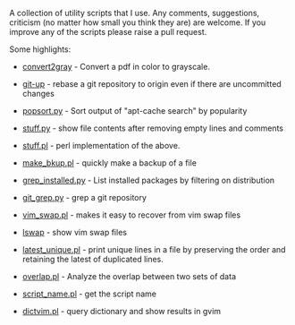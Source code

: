 A collection of utility scripts that I use. Any comments, suggestions, 
criticism (no matter how small you think they are) are welcome. If you improve
any of the scripts please raise a pull request.

Some highlights:

* [convert2gray](https://github.com/KamarajuKusumanchi/rutils/blob/master/bin/convert2gray) - Convert a pdf in color to grayscale.

* [git-up](https://github.com/KamarajuKusumanchi/rutils/blob/master/bin/git-up) -
  rebase a git repository to origin even if there are uncommitted changes

* [popsort.py](https://github.com/KamarajuKusumanchi/rutils/blob/master/bin/popsort.py) - Sort output of "apt-cache search" by popularity 

* [stuff.py](https://github.com/KamarajuKusumanchi/rutils/blob/master/python3/stuff.py) - show file contents after removing empty lines and comments
* [stuff.pl](https://github.com/KamarajuKusumanchi/rutils/blob/master/perl/stuff.pl) - perl implementation of the above.

* [make_bkup.pl](https://github.com/KamarajuKusumanchi/rutils/blob/master/perl/make_bkup.pl) - quickly make a backup of a file
 
* [grep_installed.py](https://github.com/KamarajuKusumanchi/rutils/blob/master/bin/grep_installed.py) - List installed packages by filtering on distribution

* [git_grep.py](https://github.com/KamarajuKusumanchi/rutils/blob/master/python3/git_grep.py) - grep a git repository

* [vim_swap.pl](https://github.com/KamarajuKusumanchi/rutils/blob/master/perl/vim_swap.pl) - 
  makes it easy to recover from vim swap files

* [lswap](https://github.com/KamarajuKusumanchi/rutils/blob/master/bin/lswap) - 
  show vim swap files

* [latest_unique.pl](https://github.com/KamarajuKusumanchi/rutils/blob/master/perl/latest_unique/latest_unique.pl) -
  print unique lines in a file by preserving the order and retaining the 
  latest of duplicated lines.
  
* [overlap.pl](https://github.com/KamarajuKusumanchi/rutils/blob/master/perl/overlap/overlap.pl) - 
  Analyze the overlap between two sets of data

* [script_name.pl](https://github.com/KamarajuKusumanchi/rutils/blob/master/perl/script_name.pl) - 
  get the script name

* [dictvim.pl](https://github.com/KamarajuKusumanchi/rutils/blob/master/perl/dictvim.pl) - 
  query dictionary and show results in gvim

